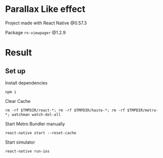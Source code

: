 # Parallax Like effect

Project made with React Native @0.57.3

Package `rn-viewpager` @1.2.9

# Result


## Set up

Install dependencies

`npm i`

Clear Cache

`rm -rf $TMPDIR/react-*; rm -rf $TMPDIR/haste-*; rm -rf $TMPDIR/metro-*; watchman watch-del-all`

Start Metro Bundler manually

`react-native start --reset-cache`

Start simulator

`react-native run-ios`
